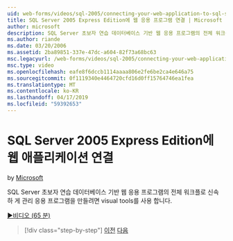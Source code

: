 ```yaml
---
uid: web-forms/videos/sql-2005/connecting-your-web-application-to-sql-server-2005-express-edition
title: SQL Server 2005 Express Edition에 웹 응용 프로그램 연결 | Microsoft Docs
author: microsoft
description: SQL Server 초보자 연습 데이터베이스 기반 웹 응용 프로그램의 전체 워크플로는 administrat 신속 하 게 만들려면 시각적 도구를 사용 하는 중...
ms.author: riande
ms.date: 03/20/2006
ms.assetid: 2ba89851-337e-47dc-a604-82f73a68bc63
msc.legacyurl: /web-forms/videos/sql-2005/connecting-your-web-application-to-sql-server-2005-express-edition
msc.type: video
ms.openlocfilehash: eafe8f6dccb1114aaaa806e2fe6be2ca4e646a75
ms.sourcegitcommit: 0f1119340e4464720cfd16d0ff15764746ea1fea
ms.translationtype: MT
ms.contentlocale: ko-KR
ms.lasthandoff: 04/17/2019
ms.locfileid: "59392653"
---
```

# <a name="connecting-your-web-application-to-sql-server-2005-express-edition"></a>SQL Server 2005 Express Edition에 웹 애플리케이션 연결

by [Microsoft](https://github.com/microsoft)

SQL Server 초보자 연습 데이터베이스 기반 웹 응용 프로그램의 전체 워크플로 신속 하 게 관리 응용 프로그램을 만들려면 visual tools를 사용 합니다.

[&#9654;비디오 (65 분)](https://channel9.msdn.com/Blogs/ASP-NET-Site-Videos/connecting-your-web-application-to-sql-server-2005-express-edition)

> [!div class="step-by-step"]
> [이전](understanding-security-and-network-connectivity.md)
> [다음](using-sql-server-management-studio.md)
